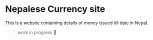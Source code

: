 # Nepalese Currency site 

This is a website containing details of money issued till date in Nepal.

> work in progress :hammer: